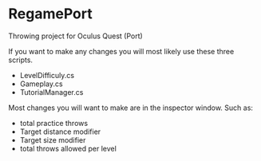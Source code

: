 # RegamePort
Throwing project for Oculus Quest (Port) 

If you want to make any changes you will most likely use these three scripts.

- LevelDifficuly.cs
- Gameplay.cs
- TutorialManager.cs

Most changes you will want to make are in the inspector window. Such as:

- total practice throws
- Target distance modifier
- Target size modifier
- total throws allowed per level

